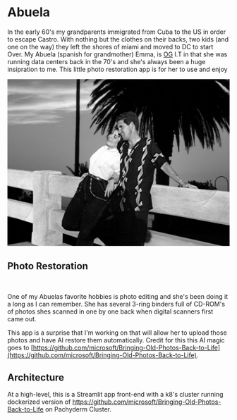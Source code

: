 # Abuela
In the early 60's my grandparents immigrated from Cuba to the US in order to escape Castro. With nothing but the clothes on their backs, two kids (and one on the way) they left the shores of miami and moved to DC to start Over. My Abuela (spanish for grandmother) Emma, is [OG](https://www.dictionary.com/e/slang/og/) I.T in that she was running data centers back in the 70's and she's always been a huge insipration to me. This little photo restoration app is for her to use and enjoy

![My grandparents](imgs/static/Emma_Raul_Honeymoon.jpg)

## Photo Restoration

<img src=''/>
<img src=''/>

One of my Abuelas favorite hobbies is photo editing and she's been doing it a long as I can remember. She has several 3-ring binders full of CD-ROM's of photos shes scanned in one by one back when digital scanners first came out.

This app is a surprise that I'm working on that will allow her to upload those photos and have AI restore them automatically. Credit for this this AI magic goes to [https://github.com/microsoft/Bringing-Old-Photos-Back-to-Life](https://github.com/microsoft/Bringing-Old-Photos-Back-to-Life). 

## Architecture
At a high-level, this is a Streamlit app front-end with a k8's cluster running dockerized version of https://github.com/microsoft/Bringing-Old-Photos-Back-to-Life on Pachyderm Cluster. 

